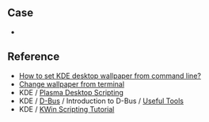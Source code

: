 


## Case

* [](https://github.com/samwhelp/note-about-wallpaper/blob/gh-pages/_demo/project/opset-wallpaper/opset-wallpaper-kde/opset-wallpaper-kde#L27)


## Reference

* [How to set KDE desktop wallpaper from command line?](https://superuser.com/questions/488232/how-to-set-kde-desktop-wallpaper-from-command-line)
* [Change wallpaper from terminal](https://www.reddit.com/r/kde/comments/65pmhj/change_wallpaper_from_terminal/)
* KDE / [Plasma Desktop Scripting](https://develop.kde.org/docs/extend/plasma/scripting/)
* KDE / [D-Bus](https://develop.kde.org/docs/use/d-bus/) / Introduction to D-Bus / [Useful Tools](https://develop.kde.org/docs/use/d-bus/introduction_to_dbus/#useful-tools)
* KDE / [KWin Scripting Tutorial](https://develop.kde.org/docs/extend/plasma/kwin/)
